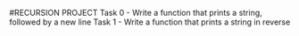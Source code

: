 #RECURSION PROJECT
Task 0 - Write a function that prints a string, followed by a new line
Task 1 - Write a function that prints a string in reverse
